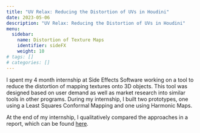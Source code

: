 ```yaml
---
title: "UV Relax: Reducing the Distortion of UVs in Houdini"
date: 2023-05-06
description: "UV Relax: Reducing the Distortion of UVs in Houdini"
menu:
  sidebar:
    name: Distortion of Texture Maps
    identifier: sideFX
    weight: 10
# tags: []
# categories: []
---
```


I spent my 4 month internship at Side Effects Software working on a tool to reduce the distortion of mapping textures onto 3D objects. This tool was designed based on user demand as well as market research into similar tools in other programs. During my internship, I built two prototypes, one using a Least Squares Conformal Mapping and one using Harmonic Maps.

At the end of my internship, I qualitatively compared the approaches in a report, which can be found [here](sidefx.pdf).